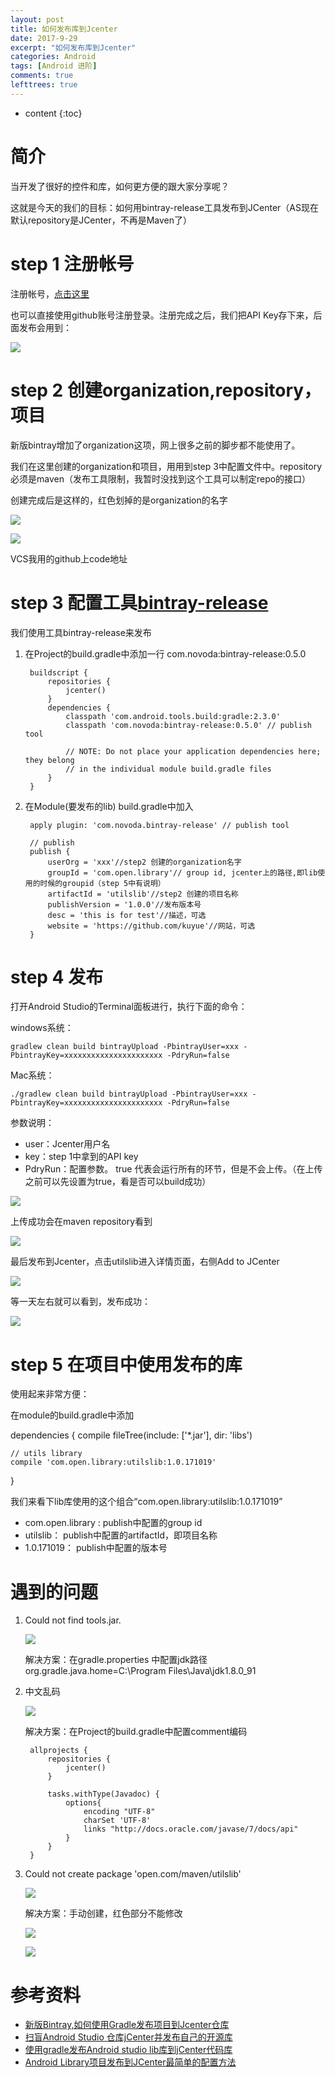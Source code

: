 ```yaml
---
layout: post
title: 如何发布库到Jcenter
date: 2017-9-29
excerpt: "如何发布库到Jcenter"
categories: Android
tags: [Android 进阶]
comments: true
lefttrees: true
---
```


* content
{:toc}



# 简介

当开发了很好的控件和库，如何更方便的跟大家分享呢？

这就是今天的我们的目标：如何用bintray-release工具发布到JCenter（AS现在默认repository是JCenter，不再是Maven了）

# step 1 注册帐号

注册帐号，[点击这里](https://bintray.com/signup/oss)

也可以直接使用github账号注册登录。注册完成之后，我们把API Key存下来，后面发布会用到： 

![](https://i.imgur.com/OINhdXi.jpg)

# step 2 创建organization,repository，项目

新版bintray增加了organization这项，网上很多之前的脚步都不能使用了。

我们在这里创建的organization和项目，用用到step 3中配置文件中。repository必须是maven（发布工具限制，我暂时没找到这个工具可以制定repo的接口）

创建完成后是这样的，红色划掉的是organization的名字

![](https://i.imgur.com/h660dUb.jpg)

![](https://i.imgur.com/1xxzYPT.jpg)

VCS我用的github上code地址

# step 3 配置工具[bintray-release](https://github.com/novoda/bintray-release)

我们使用工具bintray-release来发布

1. 在Project的build.gradle中添加一行 com.novoda:bintray-release:0.5.0

        buildscript {
            repositories {
                jcenter()
            }
            dependencies {
                classpath 'com.android.tools.build:gradle:2.3.0'
                classpath 'com.novoda:bintray-release:0.5.0' // publish tool
        
                // NOTE: Do not place your application dependencies here; they belong
                // in the individual module build.gradle files
            }
        }
        
2. 在Module(要发布的lib) build.gradle中加入

        apply plugin: 'com.novoda.bintray-release' // publish tool
        
        // publish
        publish {
            userOrg = 'xxx'//step2 创建的organization名字 
            groupId = 'com.open.library'// group id, jcenter上的路径,即lib使用的时候的groupid（step 5中有说明）
            artifactId = 'utilslib'//step2 创建的项目名称
            publishVersion = '1.0.0'//发布版本号
            desc = 'this is for test'//描述，可选
            website = 'https://github.com/kuyue'//网站，可选
        }

# step 4 发布

打开Android Studio的Terminal面板进行，执行下面的命令： 

windows系统： 

    gradlew clean build bintrayUpload -PbintrayUser=xxx -PbintrayKey=xxxxxxxxxxxxxxxxxxxxxx -PdryRun=false

Mac系统：

    ./gradlew clean build bintrayUpload -PbintrayUser=xxx -PbintrayKey=xxxxxxxxxxxxxxxxxxxxxx -PdryRun=false

参数说明：

- user：Jcenter用户名
- key：step 1中拿到的API key
- PdryRun：配置参数。 true 代表会运行所有的环节，但是不会上传。（在上传之前可以先设置为true，看是否可以build成功）

![](https://i.imgur.com/oGIveBx.jpg)

上传成功会在maven repository看到

![](https://i.imgur.com/HHdYI9L.jpg)

最后发布到Jcenter，点击utilslib进入详情页面，右侧Add to JCenter

![](https://i.imgur.com/Zk9KIUm.jpg)

等一天左右就可以看到，发布成功：

![](https://i.imgur.com/NfzQBvj.jpg)

# step 5 在项目中使用发布的库

使用起来非常方便：

在module的build.gradle中添加

dependencies {
    compile fileTree(include: ['*.jar'], dir: 'libs')

    // utils library
    compile 'com.open.library:utilslib:1.0.171019'
}

我们来看下lib库使用的这个组合“com.open.library:utilslib:1.0.171019”

- com.open.library : publish中配置的group id
- utilslib： publish中配置的artifactId，即项目名称
- 1.0.171019： publish中配置的版本号

# 遇到的问题

1. Could not find tools.jar. 

    ![](https://i.imgur.com/mb4xe5f.jpg)

    解决方案：在gradle.properties 中配置jdk路径org.gradle.java.home=C:\\Program Files\\Java\\jdk1.8.0_91

2. 中文乱码

    ![](https://i.imgur.com/nvGNPEx.jpg)
    
    解决方案：在Project的build.gradle中配置comment编码
    
        allprojects {
            repositories {
                jcenter()
            }
        
            tasks.withType(Javadoc) {
                options{
                    encoding "UTF-8"
                    charSet 'UTF-8'
                    links "http://docs.oracle.com/javase/7/docs/api"
                }
            }
        }
        
3.  Could not create package 'open.com/maven/utilslib'

    ![](https://i.imgur.com/3ATtWAF.jpg)

    解决方案：手动创建，红色部分不能修改
    
    ![](https://i.imgur.com/BbmEl4e.jpg)
    
    ![](https://i.imgur.com/hEV2hvB.jpg)
    

# 参考资料

- [新版Bintray,如何使用Gradle发布项目到Jcenter仓库](http://www.jianshu.com/p/e2cc4f66b1e7)
- [扫盲Android Studio 仓库jCenter并发布自己的开源库](http://blog.csdn.net/u013231041/article/details/70174354)
- [使用gradle发布Android studio lib库到jCenter代码库](http://blog.csdn.net/chentong2419/article/details/47981713) 
- [Android Library项目发布到JCenter最简单的配置方法](http://www.cnblogs.com/shiwei-bai/archive/2015/11/24/4991636.html)


